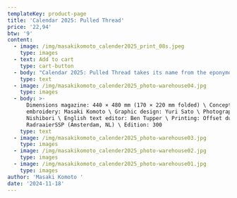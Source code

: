 ```yaml
---
templateKey: product-page
title: 'Calendar 2025: Pulled Thread'
price: '22,94'
btw: '9'
content:
  - image: /img/masakikomoto_calender2025_print_08s.jpeg
    type: images
  - text: Add to cart
    type: cart-button
  - body: "Calendar 2025: Pulled Thread takes its name from the eponymously titled process in which fabric threads are pulled tightly to form distinct designs.\r\n\n\rFeaturing various pulled fabric stitches such as the four-sided stitch and diagonal cross filling stitch, the calendar utilizes the technique of pulling threads in regular stitch counts and orientation in order to create negative spaces that give a lacey appearance to the fabric.\r\n\n\rThe typography used for the calendar is based on lettering typically featured in classical cross stitch embroidery. Stitched entirely in French knot, the typography features a raised texture which stands in contrast to the stitching of the calendar’s border.\r\n\n\rThe embroidery has been photographed and printed in black and grey duotone to a 1:1 scale. Each calendar is hand numbered and comes pre-folded in an envelope.\r\n\n\rCalendar 2025: Pulled Thread can be used as a decorative item or as a functional calendar. If you wish to use it as a calendar, carefully separate the sheets along the perforated lines by hand."
    type: text
  - image: /img/masakikomoto_calender2025_photo-warehouse04.jpg
    type: images
  - body: >-
      Dimensions magazine: 440 × 480 mm (170 × 220 mm folded) \ Concept and
      embroidery: Masaki Komoto \ Graphic design: Yuri Sato \ Photography: Ayako
      Nishibori \ English text editor: Ben Tupper \ Printing: Offset duotone at
      RadraaierSSP (Amsterdam, NL) \ Edition: 300
    type: text
  - image: /img/masakikomoto_calender2025_photo-warehouse03.jpg
    type: images
  - image: /img/masakikomoto_calender2025_photo-warehouse02.jpg
    type: images
  - image: /img/masakikomoto_calender2025_photo-warehouse01.jpg
    type: images
author: 'Masaki Komoto '
date: '2024-11-18'
---
```


